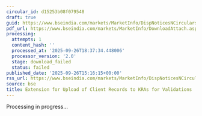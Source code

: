 ```yaml
---
circular_id: d15253b08f079548
draft: true
guid: https://www.bseindia.com/markets/MarketInfo/DispNoticesNCirculars.aspx?Noticeid={D5DA8259-C46F-43E1-B51C-1A9FA0DA829D}&noticeno=20250926-73&dt=09/26/2025&icount=73&totcount=76&flag=0
pdf_url: https://www.bseindia.com/markets/MarketInfo/DownloadAttach.aspx?id=20250926-73&attachedId=
processing:
  attempts: 1
  content_hash: ''
  processed_at: '2025-09-26T18:37:34.448006'
  processor_version: '2.0'
  stage: download_failed
  status: failed
published_date: '2025-09-26T15:16:15+00:00'
rss_url: https://www.bseindia.com/markets/MarketInfo/DispNoticesNCirculars.aspx?Noticeid={D5DA8259-C46F-43E1-B51C-1A9FA0DA829D}&noticeno=20250926-73&dt=09/26/2025&icount=73&totcount=76&flag=0
source: bse
title: Extension for Upload of Client Records to KRAs for Validations
---
```


Processing in progress...